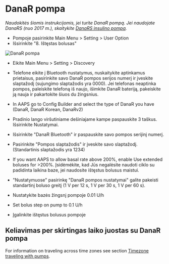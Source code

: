 # DanaR pompa

*Naudokitės šiomis instrukcijomis, jei turite DanaR pompą. Jei naudojate DanaRS (nuo 2017 m.), skaitykite [DanaRS insulino pompa](./DanaRS-Insulin-Pump).*

* Pompoje pasirinkite Main Menu > Setting > User Option
* Išsirinkite "8. Ištęstas bolusas"

![DanaR pompa](../images/danar1.png)

* Eikite Main Menu > Setting > Discovery
* Telefone eikite į Bluetooth nustatymus, nuskaitykite aptinkamus prietaisus, pasirinkite savo DanaR pompos serijos numerį ir įveskite slaptažodį (sujungimo slaptažodis yra 0000). Jei telefonas neaptinka pompos, paleiskite telefoną iš naujo, išimkite DanaR bateriją, pakeiskite ją nauja ir pakartokite šiuos du žingsnius.

* In AAPS go to Config Builder and select the type of DanaR you have (DanaR, DanaR Korean, DanaRv2)

* Pradinio lango viršutiniame dešiniajame kampe paspauskite 3 taškus. Išsirinkite Nustatymai.
* Išsirinkite "DanaR Bluetooth" ir paspauskite savo pompos serijinį numerį.
* Pasirinkite "Pompos slaptažodis" ir įveskite savo slaptažodį. (Standartinis slaptažodis yra 1234)
* If you want AAPS to allow basal rate above 200%, enable Use extended boluses for >200%. Įsidėmėkite, kad Jūs negalėsite naudoti ciklo su padidinta laikina baze, jei naudosite ištęstus bolusus maistui.
* "Nustatymuose" pasirinkę "DanaR pompos nustatymai" galite pakeisti standartinį boluso greitį (1 V per 12 s, 1 V per 30 s, 1 V per 60 s).
* Nustatykite bazės žingsnį pompoje 0.01 U/h
* Set bolus step on pump to 0.1 U/h
* Įgalinkite ištęstus bolusus pompoje

## Keliavimas per skirtingas laiko juostas su DanaR pompa

For information on traveling across time zones see section [Timezone traveling with pumps](Timezone-traveling-danarv2-danars).